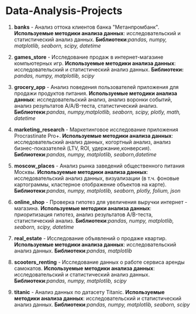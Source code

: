 # Data-Analysis-Projects

1. **banks** - Анализ оттока клиентов банка "Метанпромбанк".
   **Используемые методики анализа данных**: исследовательский и статистический анализ данных.
   **Библиотеки**:*pandas, numpy, matplotlib, seaborn, scipy, datetime*
   
2. **games_store** - Исследование продаж в интернет-магазине компьютерных игр.
   **Используемые методики анализа данных**: исследовательский и статистический анализ данных.
   **Библиотеки:** *pandas, numpy, matplotlib, scipy*
   
3. **grocery_app** - Анализ поведения пользователей приложения для продажи продуктов питания.
   **Используемые методики анализа данных**: исследовательский анализ, анализ воронки событий, анализ результатов A/A/B-теста, статистический анализ.
   **Библиотеки**:*pandas, numpy,matplotlib, seaborn, scipy, plotly, math, datetime*
 
4. **marketing_research** - Маркетинговое исследование приложения Procrastinate Pro+.
   **Используемые методики анализа данных**: исследовательский анализ данных, когортный анализ, анализ бизнес-показателей (LTV, ROI, удержание,конверсия).
   **Библиотеки**:*pandas, numpy, matplotlib, seaborn,datetime*
   
9. **moscow_places** - Анализ рынка заведений общественного питания Москвы.
   **Используемые методики анализа данных**: исследовательский анализ данных, визуализации (в т.ч. фоновые картограммы, кластерное отображение объектов на карте).
   **Библиотеки**:*pandas, numpy, matplotlib, seaborn, plotly, folium, json*

11. **online_shop** - Проверка гипотез для увеличения выручки интернет - магазина.
    **Используемые методики анализа данных**: приоритизация гипотез, анализ результатов A/B-теста, статистический анализ.
    **Библиотеки**:*pandas, numpy, matplotlib, seaborn, scipy, datetime*

13. **real_estate** - Исследование объявлений о продаже квартир.
    **Используемые методики анализа данных**: исследовательский анализ данных.
    **Библиотеки**:*pandas, matplotlib*
   
15. **scooters_renting** - Исследование данных о работе сервиса аренды самокатов.
    **Используемые методики анализа данных**: исследовательский и статистический анализ данных.
    **Библиотеки**:*pandas, numpy, matplotlib, scipy*

17. **titanic** - Анализ данных по датасету Titanic.
    **Используемые методики анализа данных**: исследовательский и статистический анализ данных.
    **Библиотеки**:*pandas, numpy, matplotlib, seaborn, scipy* 
